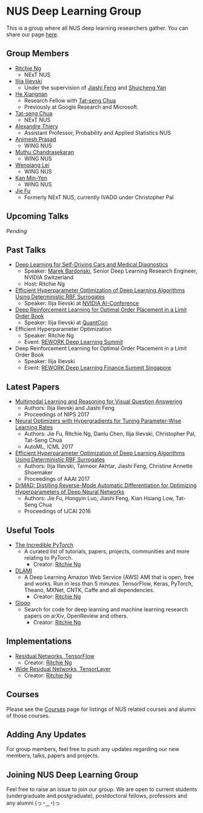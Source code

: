 # NUS Deep Learning Group
This is a group where all NUS deep learning researchers gather. You can share our page [here](https://nus-deep-learning.github.io/about/).

## Group Members
- [Ritchie Ng](https://github.com/ritchieng)
	- NExT NUS
- [Ilija Ilievski](https://github.com/ilija139)
	- Under the supervision of [Jiashi Feng](https://sites.google.com/site/jshfeng/) and [Shuicheng Yan](https://www.ece.nus.edu.sg/stfpage/eleyans/)
- [He Xiangnan](http://www.comp.nus.edu.sg/~xiangnan/)
	- Research Fellow with [Tat-seng Chua](http://www.comp.nus.edu.sg/~chuats/)
	- Previously at Google Research and Microsoft. 
- [Tat-seng Chua](http://www.comp.nus.edu.sg/~chuats/)
	- NExT NUS
- [Alexandre Thiery](http://www.normalesup.org/~athiery/)
	- Assistant Professor, Probability and Applied Statistics NUS
- [Animesh Prasad](http://wing.comp.nus.edu.sg/~animesh/)
	- WING NUS
- [Muthu Chandrasekaran](http://wing.comp.nus.edu.sg/~cmkumar/)
	- WING NUS
- [Wenqiang Lei](https://www.linkedin.com/in/wenqiang-lei-a94332a3/)
	- WING NUS
- [Kan Min-Yen](http://www.comp.nus.edu.sg/~kanmy/)
	- WING NUS
- [Jie Fu](https://github.com/bigaidream)
	- Formerly NExT NUS, currently IVADO under Christopher Pal 

## Upcoming Talks
_Pending_

## Past Talks
- [Deep Learning for Self-Driving Cars and Medical Diagnostics](https://goo.gl/PLCU23)
	- Speaker: [Marek Bardoński](https://www.linkedin.com/in/marek-bardo%25C5%2584ski-34290a57/), Senior Deep Learning Research Engineer, NVIDIA Switzerland
	- Host: Ritchie Ng
- [Efficient Hyperparameter Optimization of Deep Learning Algorithms Using Deterministic RBF Surrogates](https://github.com/ilija139/HORD)
	- Speaker: Ilija Ilievski at [NVIDIA AI-Conference](https://www.nvidia.com/en-sg/ai-conference/)
- [Deep Reinforcement Learning for Optimal Order Placement in a Limit Order Book](https://bitly.com/sg-139)
	- Speaker: Ilija Ilievski at [QuantCon](https://quantconsingapore2017.splashthat.com/)
- Efficient Hyperparameter Optimization
	- Speaker: Ritchie Ng
	- Event: [REWORK Deep Learning Summit](https://www.re-work.co/events/deep-learning-summit-singapore-april-2017)
- Deep Reinforcement Learning for Optimal Order Placement in a Limit Order Book
	- Speaker: Ilija Ilievski
	- Event: [REWORK Deep Learning Finance Summit Singapore](https://www.re-work.co/events/deep-learning-in-finance-summit-singapore-2017)

## Latest Papers
- [Multimodal Learning and Reasoning for Visual Question Answering](https://ilija139.github.io/)
   - Authors: Ilija Ilievski and Jiashi Feng
   - Proceedings of NIPS 2017
- [Neural Optimizers with Hypergradients for Tuning Parameter-Wise Learning Rates](https://scholar.google.com.sg/scholar?oi=bibs&cluster=9237145105462171087&btnI=1&hl=en)
	- Authors: Jie Fu, Ritchie Ng, Danlu Chen, Ilija Ilievski, Christopher Pal, Tat-Seng Chua
	- AutoML, ICML 2017
- [Efficient Hyperparameter Optimization of Deep Learning Algorithms Using Deterministic RBF Surrogates](https://arxiv.org/abs/1607.08316)
	- Authors: Ilija Ilievski, Taimoor Akhtar, Jiashi Feng, Christine Annette Shoemaker
	- Proceedings of AAAI 2017
- [DrMAD: Distilling Reverse-Mode Automatic Differentiation for Optimizing Hyperparameters of Deep Neural Networks](https://arxiv.org/abs/1601.00917)
	- Authors: Jie Fu, Hongyin Luo, Jiashi Feng, Kian Hsiang Low, Tat-Seng Chua
	- Proceedings of IJCAI 2016

## Useful Tools
- [The Incredible PyTorch](https://github.com/ritchieng/the-incredible-pytorch)
	-  A curated list of tutorials, papers, projects, communities and more relating to PyTorch.
		- Creator: [Ritchie Ng](https://github.com/ritchieng)
- [DLAMI](https://github.com/ritchieng/dlami)
	- A Deep Learning Amazon Web Service (AWS) AMI that is open, free and works. Run in less than 5 minutes. TensorFlow, Keras, PyTorch, Theano, MXNet, CNTK, Caffe and all dependencies.
		- Creator: [Ritchie Ng](https://github.com/ritchieng)
- [Gloqo](https://www.gloqo.com/)
	- Search for code for deep learning and machine learning research papers on arXiv, OpenReview and others.
		- Creator: [Ritchie Ng](https://github.com/ritchieng)		

## Implementations
- [Residual Networks, TensorFlow](https://github.com/ritchieng/resnet-tensorflow)
	- Creator: [Ritchie Ng](https://github.com/ritchieng)
- [Wide Residual Networks, TensorLayer](https://github.com/ritchieng/wideresnet-tensorlayer)
	- Creator: [Ritchie Ng](https://github.com/ritchieng)

## Courses

Please see the [Courses](Courses.md) page for listings of NUS related courses and alumni of those courses.
## Adding Any Updates
For group members, feel free to push any updates regarding our new members, talks, papers and projects.

## Joining NUS Deep Learning Group
Feel free to raise an issue to join our group. We are open to current students (undergraduate and postgraduate), postdoctoral fellows, professors and any alumni (っ◔‿◔)っ

